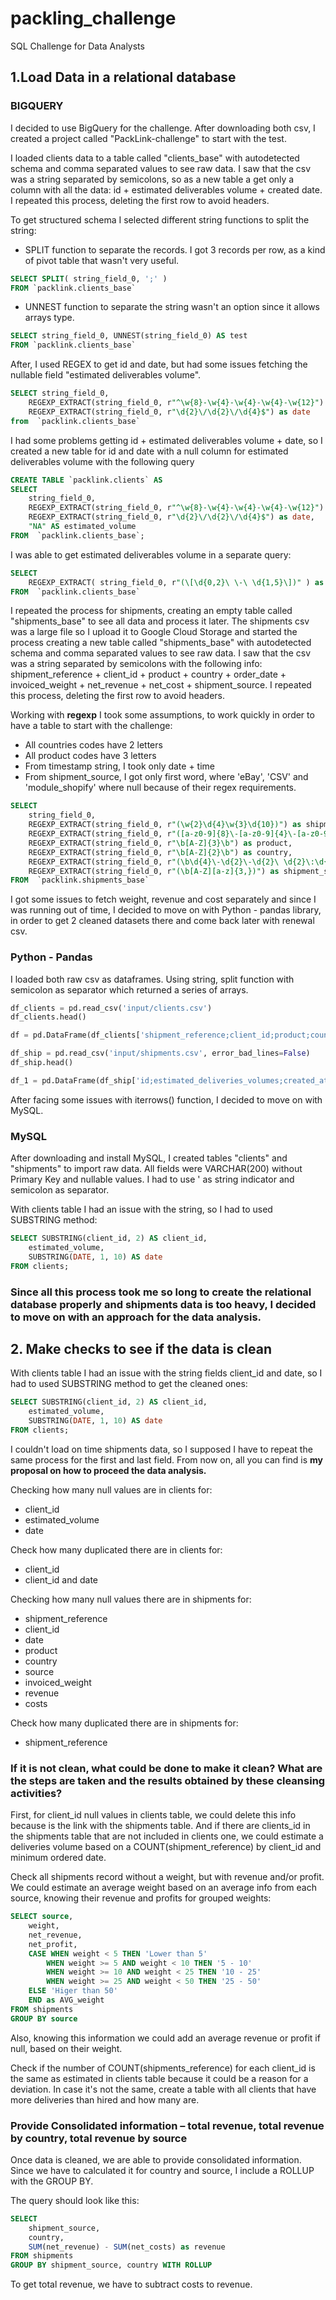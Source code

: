 # packling_challenge

SQL Challenge for Data Analysts

## 1.Load Data in a relational database

### BIGQUERY

I decided to use BigQuery for the challenge. After downloading both csv, I created a project called "PackLink-challenge" to start with the test. 

I loaded clients data to a table called "clients_base" with autodetected schema and comma separated values to see raw data. I saw that the csv was a string separated by semicolons, so as a new table a get only a column with all the data: id + estimated deliverables volume + created date. I repeated this process, deleting the first row to avoid headers.

To get structured schema I selected different string functions to split the string: 
- SPLIT function to separate the records. I got 3 records per row, as a kind of pivot table that wasn't very useful. 

```SQL - SPLIT function
SELECT SPLIT( string_field_0, ';' ) 
FROM `packlink.clients_base`
```

- UNNEST function to separate the string wasn't an option since it allows arrays type. 

```SQL - UNNEST function
SELECT string_field_0, UNNEST(string_field_0) AS test
FROM `packlink.clients_base`
```

After, I used REGEX to get id and date, but had some issues fetching the nullable field "estimated deliverables volume". 

```SQL
SELECT string_field_0,
    REGEXP_EXTRACT(string_field_0, r"^\w{8}-\w{4}-\w{4}-\w{4}-\w{12}") as id,
    REGEXP_EXTRACT(string_field_0, r"\d{2}\/\d{2}\/\d{4}$") as date
from  `packlink.clients_base` 
```

I had some problems getting id + estimated deliverables volume + date, so I created a new table for id and date with a null column for estimated deliverables volume with the following query

```SQL - creating clients table
CREATE TABLE `packlink.clients` AS 
SELECT 
    string_field_0,
    REGEXP_EXTRACT(string_field_0, r"^\w{8}-\w{4}-\w{4}-\w{4}-\w{12}") as id,
    REGEXP_EXTRACT(string_field_0, r"\d{2}\/\d{2}\/\d{4}$") as date,
    "NA" AS estimated_volume
FROM  `packlink.clients_base`;
```
I was able to get estimated deliverables volume in a separate query:

```SQL - estimated deliverables volume
SELECT
    REGEXP_EXTRACT( string_field_0, r"(\[\d{0,2}\ \-\ \d{1,5}\])" ) as vol
FROM  `packlink.clients_base`
```


I repeated the process for shipments, creating an empty table called "shipments_base" to see all data and process it later. The shipments csv was a large file so I upload it to Google Cloud Storage and started the process creating a new table called "shipments_base" with autodetected schema and comma separated values to see raw data. I saw that the csv was a string separated by semicolons with the following info: shipment_reference + client_id + product + country + order_date + invoiced_weight + net_revenue + net_cost + shipment_source. I repeated this process, deleting the first row to avoid headers.

Working with **regexp** I took some assumptions, to work quickly in order to have a table to start with the challenge:

- All countries codes have 2 letters
- All product codes have 3 letters
- From timestamp string, I took only date + time
- From shipment_source, I got only first word, where 'eBay', 'CSV' and 'module_shopify' where null because of their regex requirements.


```SQL - shipments
SELECT 
    string_field_0,
    REGEXP_EXTRACT(string_field_0, r"(\w{2}\d{4}\w{3}\d{10})") as shipment_reference,
    REGEXP_EXTRACT(string_field_0, r"([a-z0-9]{8}\-[a-z0-9]{4}\-[a-z0-9]{4}\-[a-z0-9]{4}\-[a-z0-9]{12})") as client_id,
    REGEXP_EXTRACT(string_field_0, r"\b[A-Z]{3}\b") as product,
    REGEXP_EXTRACT(string_field_0, r"\b[A-Z]{2}\b") as country,
    REGEXP_EXTRACT(string_field_0, r"(\b\d{4}\-\d{2}\-\d{2}\ \d{2}\:\d{2}\:\d{2}\b)") as order_date,
    REGEXP_EXTRACT(string_field_0, r"(\b[A-Z][a-z]{3,})") as shipment_source
FROM  `packlink.shipments_base`
```

I got some issues to fetch weight, revenue and cost separately and since I was running out of time, I decided to move on with Python - pandas library, in order to get 2 cleaned datasets there and come back later with renewal csv. 


### Python - Pandas

I loaded both raw csv as dataframes. Using string, split function with semicolon as separator which returned a series of arrays.

```Python - pandas
df_clients = pd.read_csv('input/clients.csv')
df_clients.head()

df = pd.DataFrame(df_clients['shipment_reference;client_id;product;country;order_date;invoiced_weight;net_revenue;net_cost;shipment_source'].str.split(';'))

df_ship = pd.read_csv('input/shipments.csv', error_bad_lines=False)
df_ship.head()

df_1 = pd.DataFrame(df_ship['id;estimated_deliveries_volumes;created_at'].str.split(';'))
```

After facing some issues with iterrows() function, I decided to move on with MySQL.

### MySQL

After downloading and install MySQL, I created tables "clients" and "shipments" to import raw data. All fields were VARCHAR(200) without Primary Key and nullable values. I had to use ' as string indicator and semicolon as separator. 

With clients table I had an issue with the string, so I had to used SUBSTRING method: 

```SQL - SUBSTRING method
SELECT SUBSTRING(client_id, 2) AS client_id,
    estimated_volume,
    SUBSTRING(DATE, 1, 10) AS date
FROM clients;
```

### Since all this process took me so long to create the relational database properly and shipments data is too heavy, I decided to move on with an approach for the data analysis. 

## 2. Make checks to see if the data is clean

With clients table I had an issue with the string fields client_id and date, so I had to used SUBSTRING method to get the cleaned ones: 

```SQL - SUBSTRING method
SELECT SUBSTRING(client_id, 2) AS client_id,
    estimated_volume,
    SUBSTRING(DATE, 1, 10) AS date
FROM clients;
```
I couldn't load on time shipments data, so I supposed I have to repeat the same process for the first and last field. From now on, all you can find is **my proposal on how to proceed the data analysis.**

Checking how many null values are in clients for:

- client_id
- estimated_volume
- date

Check how many duplicated there are in clients for:
- client_id
- client_id and date

Checking how many null values there are in shipments for:

- shipment_reference
- client_id
- date
- product
- country
- source
- invoiced_weight
- revenue
- costs


Check how many duplicated there are in shipments for:
- shipment_reference


### If it is not clean, what could be done to make it clean? What are the steps are taken and the results obtained by these cleansing activities?

First, for client_id null values in clients table, we could delete this info because is the link with the shipments table. And if there are clients_id in the shipments table that are not included in clients one, we could estimate a deliveries volume based on a COUNT(shipment_reference) by client_id and minimum ordered date.

Check all shipments record without a weight, but with revenue and/or profit. We could estimate an average weight based on an average info from each source, knowing their revenue and profits for grouped weights:

```SQL - source, weight, revenue and profits
SELECT source,
    weight,
    net_revenue,
    net_profit,
    CASE WHEN weight < 5 THEN 'Lower than 5'
        WHEN weight >= 5 AND weight < 10 THEN '5 - 10'
        WHEN weight >= 10 AND weight < 25 THEN '10 - 25'
        WHEN weight >= 25 AND weight < 50 THEN '25 - 50'
    ELSE 'Higer than 50'
    END as AVG_weight
FROM shipments
GROUP BY source
```
Also, knowing this information we could add an average revenue or profit if null, based on their weight.

Check if the number of COUNT(shipments_reference) for each client_id is the same as estimated in clients table because it could be a reason for a deviation. In case it's not the same, create a table with all clients that have more deliveries than hired and how many are.

### Provide Consolidated information – total revenue, total revenue by country, total revenue by source

Once data is cleaned, we are able to provide consolidated information.  Since we have to calculated it for country and source, I include a ROLLUP with the GROUP BY.

The query should look like this:

```SQL - total revenue
SELECT 
    shipment_source,
    country,
    SUM(net_revenue) - SUM(net_costs) as revenue
FROM shipments
GROUP BY shipment_source, country WITH ROLLUP
```






To get total revenue, we have to subtract costs to revenue.
